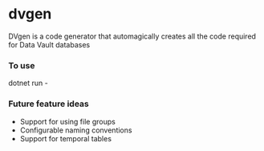 # dvgen
DVgen is a code generator that automagically creates all the code required for Data Vault databases

### To use
dotnet run - <args>

### Future feature ideas
- Support for using file groups
- Configurable naming conventions
- Support for temporal tables

